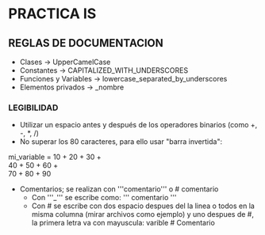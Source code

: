 # PRACTICA IS
## REGLAS DE DOCUMENTACION
- Clases -> UpperCamelCase
- Constantes -> CAPITALIZED_WITH_UNDERSCORES
- Funciones y Variables -> lowercase_separated_by_underscores
- Elementos privados -> _nombre
### LEGIBILIDAD
- Utilizar un espacio antes y después de los operadores binarios (como +, -, *, /)
- No superar los 80 caracteres, para ello usar "barra invertida":

mi_variable = 10 + 20 + 30 + \
              40 + 50 + 60 + \
              70 + 80 + 90

- Comentarios; se realizan con '''comentario''' o # comentario
  - Con '''_''' se escribe como:
    '''
    comentario
    '''
  - Con # se escribe con dos espacio despues del la linea o todos en la misma columna (mirar archivos como ejemplo)
    y uno despues de #, la primera letra va con mayuscula: varible  # Comentario